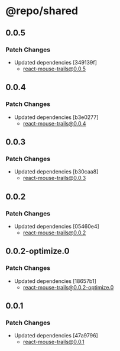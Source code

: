 # @repo/shared

## 0.0.5

### Patch Changes

- Updated dependencies [349139f]
  - react-mouse-trails@0.0.5

## 0.0.4

### Patch Changes

- Updated dependencies [b3e0277]
  - react-mouse-trails@0.0.4

## 0.0.3

### Patch Changes

- Updated dependencies [b30caa8]
  - react-mouse-trails@0.0.3

## 0.0.2

### Patch Changes

- Updated dependencies [05460e4]
  - react-mouse-trails@0.0.2

## 0.0.2-optimize.0

### Patch Changes

- Updated dependencies [18657b1]
  - react-mouse-trails@0.0.2-optimize.0

## 0.0.1

### Patch Changes

- Updated dependencies [47a9796]
  - react-mouse-trails@0.0.1
